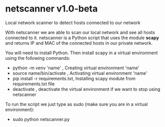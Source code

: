 # netscanner v1.0-beta
Local network scanner to detect hosts connected to our network

With netscanner we are able to scan our local network and see all hosts connected to it. netscanner is a 
Python script that uses the module **scapy** and returns IP and MAC of the connected hosts in our private network.

You will need to install Python. Then install scapy in a virtual environment using the following commands:
  - python -m venv 'name' , Creating virtual environment 'name'
  - source name/bin/activate , Activating virtual environment 'name'
  - pip install -r requirements.txt, Installing scapy module from requirements.txt file
  - deactivate , deactivate the virtual environment if we want to stop using netscanner

To run the script we just type as sudo (make sure you are in a virtual environment):
  - sudo python netscanner.py


